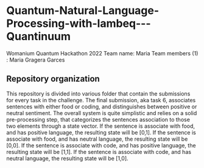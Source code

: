 # Quantum-Natural-Language-Processing-with-lambeq---Quantinuum
Womanium Quantum Hackathon 2022
Team name: Maria
Team members (1) : Maria Gragera Garces

## Repository organization
This repository is divided into various folder that contain the submissions for every task in the challenge.
The final submission, aka task 6, associates sentences with either food or coding, and distinguishes between positive or neutral sentiment.
The overall system is quite simplistic and relies on a solid pre-processing step, that categorizes the sentences association to those two elements through a state vector.
If the sentence is associate with food, and has positive language, the resulting state will be [0,1].
If the sentence is associate with food, and has neutral language, the resulting state will be [0,0].
If the sentence is associate with code, and has positive language, the resulting state will be [1,1].
If the sentence is associate with code, and has neutral language, the resulting state will be [1,0].
